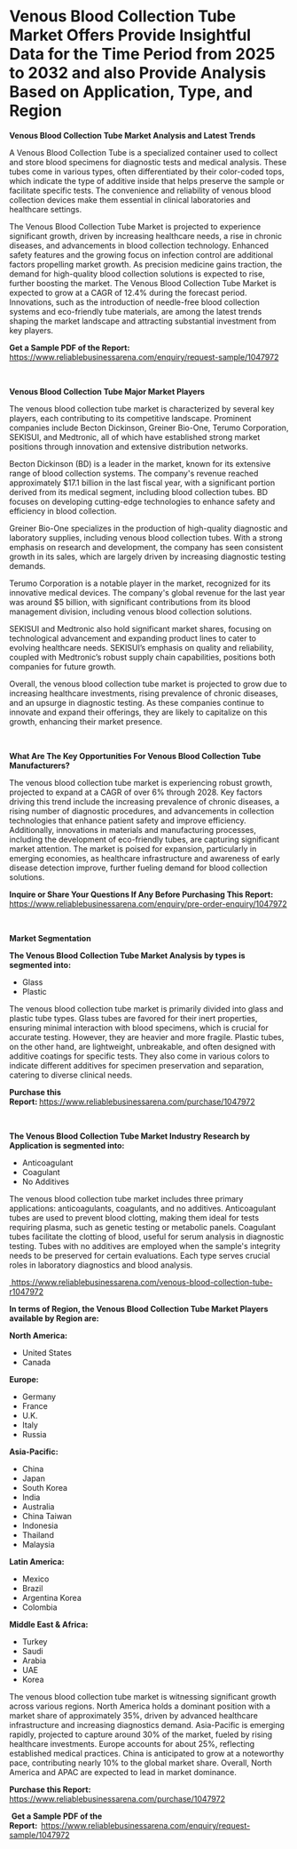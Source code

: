 <p><h1>Venous Blood Collection Tube Market Offers Provide Insightful Data for the Time Period from 2025 to 2032 and also Provide Analysis Based on Application, Type, and Region</h1></p><p><strong>Venous Blood Collection Tube Market Analysis and Latest Trends</strong></p>
<p><p>A Venous Blood Collection Tube is a specialized container used to collect and store blood specimens for diagnostic tests and medical analysis. These tubes come in various types, often differentiated by their color-coded tops, which indicate the type of additive inside that helps preserve the sample or facilitate specific tests. The convenience and reliability of venous blood collection devices make them essential in clinical laboratories and healthcare settings.</p><p>The Venous Blood Collection Tube Market is projected to experience significant growth, driven by increasing healthcare needs, a rise in chronic diseases, and advancements in blood collection technology. Enhanced safety features and the growing focus on infection control are additional factors propelling market growth. As precision medicine gains traction, the demand for high-quality blood collection solutions is expected to rise, further boosting the market. The Venous Blood Collection Tube Market is expected to grow at a CAGR of 12.4% during the forecast period. Innovations, such as the introduction of needle-free blood collection systems and eco-friendly tube materials, are among the latest trends shaping the market landscape and attracting substantial investment from key players.</p></p>
<p><strong>Get a Sample PDF of the Report:&nbsp;</strong> <a href="https://www.reliablebusinessarena.com/enquiry/request-sample/1047972?utm_campaign=3184&utm_medium=2&utm_source=Github&utm_content=ia&utm_term=13042025&utm_id=venous-blood-collection-tube">https://www.reliablebusinessarena.com/enquiry/request-sample/1047972</a></p>
<p>&nbsp;</p>
<p><strong>Venous Blood Collection Tube Major Market Players</strong></p>
<p><p>The venous blood collection tube market is characterized by several key players, each contributing to its competitive landscape. Prominent companies include Becton Dickinson, Greiner Bio-One, Terumo Corporation, SEKISUI, and Medtronic, all of which have established strong market positions through innovation and extensive distribution networks.</p><p>Becton Dickinson (BD) is a leader in the market, known for its extensive range of blood collection systems. The company's revenue reached approximately $17.1 billion in the last fiscal year, with a significant portion derived from its medical segment, including blood collection tubes. BD focuses on developing cutting-edge technologies to enhance safety and efficiency in blood collection.</p><p>Greiner Bio-One specializes in the production of high-quality diagnostic and laboratory supplies, including venous blood collection tubes. With a strong emphasis on research and development, the company has seen consistent growth in its sales, which are largely driven by increasing diagnostic testing demands.</p><p>Terumo Corporation is a notable player in the market, recognized for its innovative medical devices. The company's global revenue for the last year was around $5 billion, with significant contributions from its blood management division, including venous blood collection solutions.</p><p>SEKISUI and Medtronic also hold significant market shares, focusing on technological advancement and expanding product lines to cater to evolving healthcare needs. SEKISUI’s emphasis on quality and reliability, coupled with Medtronic’s robust supply chain capabilities, positions both companies for future growth.</p><p>Overall, the venous blood collection tube market is projected to grow due to increasing healthcare investments, rising prevalence of chronic diseases, and an upsurge in diagnostic testing. As these companies continue to innovate and expand their offerings, they are likely to capitalize on this growth, enhancing their market presence.</p></p>
<p>&nbsp;</p>
<p><strong>What Are The Key Opportunities For Venous Blood Collection Tube Manufacturers?</strong></p>
<p><p>The venous blood collection tube market is experiencing robust growth, projected to expand at a CAGR of over 6% through 2028. Key factors driving this trend include the increasing prevalence of chronic diseases, a rising number of diagnostic procedures, and advancements in collection technologies that enhance patient safety and improve efficiency. Additionally, innovations in materials and manufacturing processes, including the development of eco-friendly tubes, are capturing significant market attention. The market is poised for expansion, particularly in emerging economies, as healthcare infrastructure and awareness of early disease detection improve, further fueling demand for blood collection solutions.</p></p>
<p><strong>Inquire or Share Your Questions If Any Before Purchasing This Report:</strong> <a href="https://www.reliablebusinessarena.com/enquiry/pre-order-enquiry/1047972?utm_campaign=3184&utm_medium=2&utm_source=Github&utm_content=ia&utm_term=13042025&utm_id=venous-blood-collection-tube">https://www.reliablebusinessarena.com/enquiry/pre-order-enquiry/1047972</a></p>
<p>&nbsp;</p>
<p><strong>Market Segmentation</strong></p>
<p><strong>The Venous Blood Collection Tube Market Analysis by types is segmented into:</strong></p>
<p><ul><li>Glass</li><li>Plastic</li></ul></p>
<p><p>The venous blood collection tube market is primarily divided into glass and plastic tube types. Glass tubes are favored for their inert properties, ensuring minimal interaction with blood specimens, which is crucial for accurate testing. However, they are heavier and more fragile. Plastic tubes, on the other hand, are lightweight, unbreakable, and often designed with additive coatings for specific tests. They also come in various colors to indicate different additives for specimen preservation and separation, catering to diverse clinical needs.</p></p>
<p><strong>Purchase this Report:&nbsp;</strong><a href="https://www.reliablebusinessarena.com/purchase/1047972?utm_campaign=3184&utm_medium=2&utm_source=Github&utm_content=ia&utm_term=13042025&utm_id=venous-blood-collection-tube">https://www.reliablebusinessarena.com/purchase/1047972</a></p>
<p>&nbsp;</p>
<p><strong>The Venous Blood Collection Tube Market Industry Research by Application is segmented into:</strong></p>
<p><ul><li>Anticoagulant</li><li>Coagulant</li><li>No Additives</li></ul></p>
<p><p>The venous blood collection tube market includes three primary applications: anticoagulants, coagulants, and no additives. Anticoagulant tubes are used to prevent blood clotting, making them ideal for tests requiring plasma, such as genetic testing or metabolic panels. Coagulant tubes facilitate the clotting of blood, useful for serum analysis in diagnostic testing. Tubes with no additives are employed when the sample's integrity needs to be preserved for certain evaluations. Each type serves crucial roles in laboratory diagnostics and blood analysis.</p></p>
<p><a href="https://www.reliablebusinessarena.com/venous-blood-collection-tube-r1047972?utm_campaign=3184&utm_medium=2&utm_source=Github&utm_content=ia&utm_term=13042025&utm_id=venous-blood-collection-tube">&nbsp;https://www.reliablebusinessarena.com/venous-blood-collection-tube-r1047972</a></p>
<p><strong>In terms of Region, the Venous Blood Collection Tube Market Players available by Region are:</strong></p>
<p>
    <p> <strong> North America: </strong>
        <ul>
            <li>United States</li>
            <li>Canada</li>
        </ul>
        </p> 
    <p> <strong> Europe: </strong>
        <ul>
            <li>Germany</li>
            <li>France</li>
            <li>U.K.</li>
            <li>Italy</li>
            <li>Russia</li>
        </ul>
        </p> 
    <p> <strong> Asia-Pacific: </strong>
        <ul>
            <li>China</li>
            <li>Japan</li>
            <li>South Korea</li>
            <li>India</li>
            <li>Australia</li>
            <li>China Taiwan</li>
            <li>Indonesia</li>
            <li>Thailand</li>
            <li>Malaysia</li>
        </ul>
        </p> 
    <p> <strong> Latin America: </strong>
        <ul>
            <li>Mexico</li>
            <li>Brazil</li>
            <li>Argentina Korea</li>
            <li>Colombia</li>
        </ul>
        </p> 
    <p> <strong> Middle East & Africa: </strong>
        <ul>
            <li>Turkey</li>
            <li>Saudi</li>
            <li>Arabia</li>
            <li>UAE</li>
            <li>Korea</li>
        </ul>
    </p>
    </p>
<p><p>The venous blood collection tube market is witnessing significant growth across various regions. North America holds a dominant position with a market share of approximately 35%, driven by advanced healthcare infrastructure and increasing diagnostics demand. Asia-Pacific is emerging rapidly, projected to capture around 30% of the market, fueled by rising healthcare investments. Europe accounts for about 25%, reflecting established medical practices. China is anticipated to grow at a noteworthy pace, contributing nearly 10% to the global market share. Overall, North America and APAC are expected to lead in market dominance.</p></p>
<p><strong>Purchase this Report: </strong><a href="https://www.reliablebusinessarena.com/purchase/1047972?utm_campaign=3184&utm_medium=2&utm_source=Github&utm_content=ia&utm_term=13042025&utm_id=venous-blood-collection-tube">https://www.reliablebusinessarena.com/purchase/1047972</a></p>
<p>&nbsp;<strong>Get a Sample PDF of the Report:&nbsp;&nbsp;</strong><a href="https://www.reliablebusinessarena.com/enquiry/request-sample/1047972?utm_campaign=3184&utm_medium=2&utm_source=Github&utm_content=ia&utm_term=13042025&utm_id=venous-blood-collection-tube">https://www.reliablebusinessarena.com/enquiry/request-sample/1047972</a></p>
<p><strong></strong></p>
<p><p></p><p></p><p></p></p>